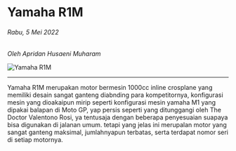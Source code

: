 # Yamaha R1M
###### Rabu, 5 Mei 2022
_Oleh Apridan Husaeni Muharam_

![Yamaha R1M](http://sepeda-motor.info/wp-content/uploads/2019/07/Yamaha-R1M.jpg)

---

Yamaha R1M merupakan motor bermesin 1000cc inline crosplane yang memiliki desain sangat ganteng diabnding para kompetitornya, konfigurasi mesin yang dioakaipun mirip seperti konfigurasi mesin yamaha M1 yang dipakai balapan di Moto GP, yap persis seperti yang ditunggangi oleh The Doctor Valentono Rosi, ya tentusaja dengan beberapa penyesuaian suapaya bisa digunakan di jalanan umum. tetapi yang jelas ini merupalan motor yang sangat ganteng maksimal, jumlahnyapun terbatas, serta terdapat nomor seri di setiap motornya.  